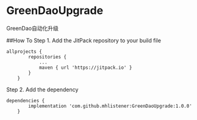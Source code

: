 # GreenDaoUpgrade
GreenDao自动化升级

##How To
Step 1. Add the JitPack repository to your build file
```
allprojects {
		repositories {
			...
			maven { url 'https://jitpack.io' }
		}
	}
```

Step 2. Add the dependency
```
dependencies {
		implementation 'com.github.mhlistener:GreenDaoUpgrade:1.0.0'
	}
```
